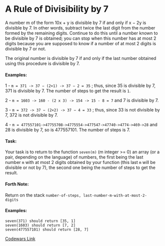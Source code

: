 # A Rule of Divisibility by 7

A number m of the form 10x + y is divisible by 7 if and only if x − 2y is divisible by 7. In other words, subtract twice
the last digit from the number formed by the remaining digits. Continue to do this until a number known to be divisible
by 7 is obtained; you can stop when this number has at most 2 digits because you are supposed to know if a number of at
most 2 digits is divisible by 7 or not.

The original number is divisible by 7 if and only if the last number obtained using this procedure is divisible by 7.

#### Examples:
1 - `m = 371 -> 37 − (2×1) -> 37 − 2 = 35` ; thus, since 35 is divisible by 7, 371 is divisible by 7.
The number of steps to get the result is `1`.

2 - `m = 1603 -> 160 - (2 x 3) -> 154 -> 15 - 8 = 7` and 7 is divisible by 7.

3 - `m = 372 -> 37 − (2×2) -> 37 − 4 = 33` ; thus, since 33 is not divisible by 7, 372 is not divisible by 7.

4 - `m = 477557101->47755708->4775554->477547->47740->4774->469->28` and 28 is divisible by 7, so is 477557101. The
number of steps is 7.

#### Task:
Your task is to return to the function `seven(m)` (m integer >= 0) an array (or a pair, depending on the language) of
numbers, the first being the last number `m` with at most 2 digits obtained by your function (this last `m` will be
divisible or not by 7), the second one being the number of steps to get the result.

#### Forth Note:
Return on the stack `number-of-steps, last-number-m-with-at-most-2-digits`

#### Examples:
```
seven(371) should return [35, 1]
seven(1603) should return [7, 2]
seven(477557101) should return [28, 7]
```

[Codewars Link](https://www.codewars.com/kata/55e6f5e58f7817808e00002e/csharp)
